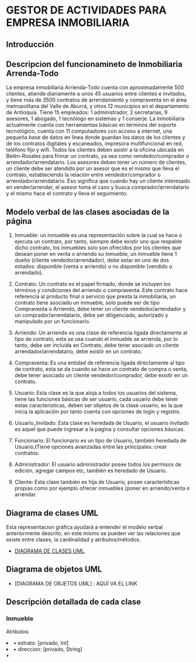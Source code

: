 # GESTOR DE ACTIVIDADES PARA EMPRESA INMOBILIARIA

## Introducción

## Descripcion del funcionamineto de Inmobiliaria Arrenda-Todo

La empresa inmobiliaria Arrienda-Todo cuenta con aproximadamente 500 clientes, atiende diariamente a unos 45 usuarios entre clientes e invitados, y tiene más de 3500 contratos de arrendamiento y compraventa en el área metropolitana del Valle de Aburrá, y otros 12 municipios en el departamento de Antioquia. Tiene 15 empleados: 1 administrador, 2 secretarias, 9 asesores, 1 abogado, 1 tecnólogo en sistemas y 1 conserje.
La inmobiliaria actualmente cuenta con herramientas básicas en términos del soporte tecnológico, cuenta con 11 computadores con acceso a internet, una pequeña base de datos en línea donde guardan los datos de los clientes y de los contratos digitales y escaneados, impresora multifuncional en red, teléfono fijo y wifi.
Todos los clientes deben asistir a la oficina ubicada en Belén-Rosales para firmar un contrato, ya sea como vendedor/comprador o arrendador/arrendatario.
Los asesores deben tener un número de clientes, un cliente debe ser atendido por un asesor que es el mismo que lleva el contrato, estableciendo la relación entre vendedor/comprador o arrendador/arrendatario. Eso significa que cuando hay un cliente interesado en vender/arrendar, el asesor toma el caso y busca comprador/arrendatario y el mismo hace el contrato y lleva el seguimiento.


## Modelo verbal de las clases asociadas de la página

1) Inmueble:
un inmueble es una representación sobre la cual se hace o ejecuta un contrato, por tanto, siempre debe existir uno que respalde dicho contrato, los inmuebles solo son ofrecidos por los clientes que desean poner en venta o arriendo su inmueble, un inmueble tiene 1 dueño (cliente vendedor/arrendador), debe estar en uno de dos estados: disponible (venta o arriendo) o no disponible (vendido o arrendado).

2) Contrato:
Un contrato es el papel firmado, donde se incluyen los términos y condiciones del arriendo o compraventa. Este contrato hace referencia al producto final o servicio que presta la inmobiliaria, un contrato tiene asociado un inmueble, solo puede ser de tipo Compraventa o Arriendo, debe tener un cliente vendedor/arrendador y un comprador/arrendatario, debe ser diligenciado, autorizado y manipulado por un funcionario.

3) Arriendo:
Un arriendo es una clase de referencia ligada directamente al tipo de contrato, esta se usa cuando el inmueble se arrienda, por lo tanto, debe ser incluida en Contrato, debe tener asociado un cliente arrendador/arrendatario, debe existir en un contrato.

4) Compraventa:
Es una entidad de referencia ligada directamente al tipo de contrato, esta se da cuando se hace un contrato de compra o venta, debe tener asociado un cliente vendedor/comprador, debe existir en un contrato.

5) Usuario:
Esta clase es la que aloja a todos los usuarios del sistema, tiene las funciones básicas de ser usuario, cada usuario debe tener estas características, deben ser objetos de la clase usuario, es la que inicia la aplicación por tanto cuenta con opciones de login y registro.

6) Usuario_Invitado:
Esta clase es heredada de Usuario, el usuario invitado es aquel que puede ingresar a la página y consultar opciones básicas.

7) Funcionario:
El funcionario es un tipo de Usuario, también heredada de Usuario,tTiene opciones avanzadas entre las principales: crear contratos.

8) Administrador:
El usuario administrador posee todos los permisos de edición, agregar campos etc, también es heredado de Usuario.

9) Cliente:
Esta clase también es hija de Usuario, posee características propias como por ejemplo ofrecer inmuebles (poner en arriendo/venta o arrendar.

## Diagrama de clases UML

Esta representacion gráfica ayudará a entender el modelo verbal anteriormente descrito, en este mismo se pueden ver las relaciones que existe entre clases, la cardinalidad y atributos/métodos.

* [DIAGRAMA DE CLASES UML](https://drive.google.com/open?id=1Pcddm9otUvvFZf18R64ALlCXV5us9vxP).

## Diagrama de objetos UML

* [DIAGRAMA DE OBJETOS UML] : AQUÍ VA EL LINK



## Descripción detallada de cada clase

### Inmueble
 Atributos:
<li>• estrato: [privado, Int]</li>
<li>• direccion: [privado, String]</li>
•	


